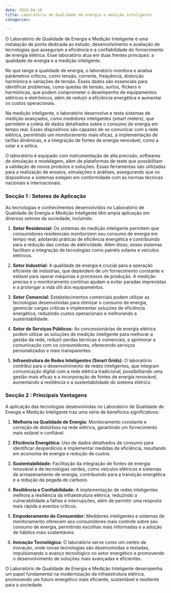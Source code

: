 ```yaml
---
date: 2024-04-18
title: Laboratório de Qualidade de energia e medição inteligente
categories:
  
---
```



O Laboratório de Qualidade de Energia e Medição Inteligente é uma instalação de ponta dedicada ao estudo, desenvolvimento e avaliação de tecnologias que asseguram a eficiência e a confiabilidade do fornecimento de energia elétrica. Esse laboratório atua em duas frentes principais: a qualidade de energia e a medição inteligente.

No que tange à qualidade de energia, o laboratório monitora e analisa parâmetros críticos, como tensão, corrente, frequência, distorção harmônica e variações de tensão. Esses dados são essenciais para identificar problemas, como quedas de tensão, surtos, flickers e harmônicas, que podem comprometer o desempenho de equipamentos elétricos e eletrônicos, além de reduzir a eficiência energética e aumentar os custos operacionais.

Na medição inteligente, o laboratório desenvolve e testa sistemas de medição avançados, como medidores inteligentes (smart meters), que permitem a coleta de dados detalhados sobre o consumo de energia em tempo real. Esses dispositivos são capazes de se comunicar com a rede elétrica, permitindo um monitoramento mais eficaz, a implementação de tarifas dinâmicas, e a integração de fontes de energia renovável, como a solar e a eólica.

O laboratório é equipado com instrumentação de alta precisão, softwares de simulação e modelagem, além de plataformas de teste que possibilitam a validação de novos produtos e soluções. Essas ferramentas são utilizadas para a realização de ensaios, simulações e análises, assegurando que os dispositivos e sistemas estejam em conformidade com as normas técnicas nacionais e internacionais.

### Secção 1 : Setores de Aplicação

As tecnologias e conhecimentos desenvolvidos no Laboratório de Qualidade de Energia e Medição Inteligente têm ampla aplicação em diversos setores da sociedade, incluindo:

1. **Setor Residencial:** Os sistemas de medição inteligente permitem que consumidores residenciais monitorizem seu consumo de energia em tempo real, adotando práticas de eficiência energética e contribuindo para a redução das contas de eletricidade. Além disso, esses sistemas facilitam a integração de tecnologias como painéis solares e veículos elétricos.

2. **Setor Industrial:** A qualidade de energia é crucial para a operação eficiente de indústrias, que dependem de um fornecimento constante e estável para operar máquinas e processos de produção. A medição precisa e o monitoramento contínuo ajudam a evitar paradas imprevistas e a prolongar a vida útil dos equipamentos.

3. **Setor Comercial:** Estabelecimentos comerciais podem utilizar as tecnologias desenvolvidas para otimizar o consumo de energia, gerenciar cargas críticas e implementar soluções de eficiência energética, reduzindo custos operacionais e melhorando a sustentabilidade.

4. **Setor de Serviços Públicos:** As concessionárias de energia elétrica podem utilizar as soluções de medição inteligente para melhorar a gestão da rede, reduzir perdas técnicas e comerciais, e aprimorar a comunicação com os consumidores, oferecendo serviços personalizados e mais transparentes.

5. **Infraestrutura de Redes Inteligentes (Smart Grids):** O laboratório contribui para o desenvolvimento de redes inteligentes, que integram comunicação digital com a rede elétrica tradicional, possibilitando uma gestão mais eficaz e a incorporação de fontes de energia renovável, aumentando a resiliência e a sustentabilidade do sistema elétrico.

### Secção 2 : Principais Vantagens

A aplicação das tecnologias desenvolvidas no Laboratório de Qualidade de Energia e Medição Inteligente traz uma série de benefícios significativos:

1. **Melhoria na Qualidade de Energia:** Monitoramento constante e correção de distúrbios na rede elétrica, garantindo um fornecimento mais estável e confiável.

2. **Eficiência Energética:** Uso de dados detalhados de consumo para identificar desperdícios e implementar medidas de eficiência, resultando em economia de energia e redução de custos.

3. **Sustentabilidade:** Facilitação da integração de fontes de energia renovável e de tecnologias verdes, como veículos elétricos e sistemas de armazenamento de energia, contribuindo para a transição energética e a redução da pegada de carbono.

4. **Resiliência e Confiabilidade:** A implementação de redes inteligentes melhora a resiliência da infraestrutura elétrica, reduzindo a vulnerabilidade a falhas e interrupções, além de permitir uma resposta mais rápida a eventos críticos.

5. **Empoderamento do Consumidor:** Medidores inteligentes e sistemas de monitoramento oferecem aos consumidores mais controle sobre seu consumo de energia, permitindo escolhas mais informadas e a adoção de hábitos mais sustentáveis.

6. **Inovação Tecnológica:** O laboratório serve como um centro de inovação, onde novas tecnologias são desenvolvidas e testadas, impulsionando o avanço tecnológico no setor energético e promovendo o desenvolvimento de soluções mais avançadas e eficientes.

O Laboratório de Qualidade de Energia e Medição Inteligente desempenha um papel fundamental na modernização da infraestrutura elétrica, promovendo um futuro energético mais eficiente, sustentável e resiliente para a sociedade.
